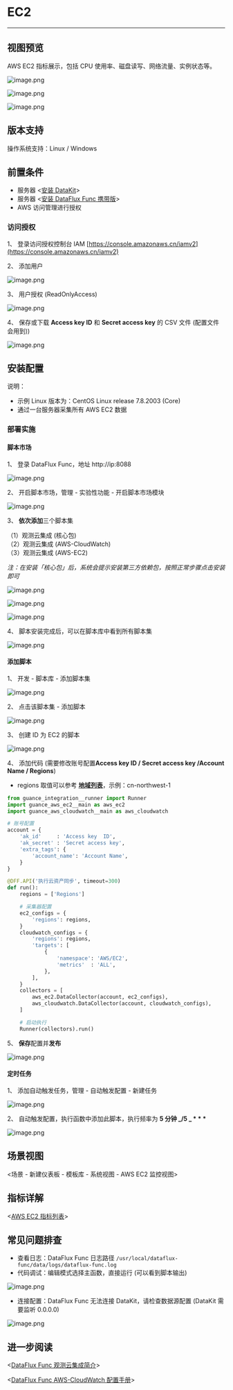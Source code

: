 # EC2

---

## 视图预览

AWS EC2 指标展示，包括 CPU 使用率、磁盘读写、网络流量、实例状态等。

![image.png](../imgs/aws-ec2-1.png)

![image.png](../imgs/aws-ec2-2.png)

![image.png](../imgs/aws-ec2-3.png)

## 版本支持

操作系统支持：Linux / Windows

## 前置条件

- 服务器 <[安装 DataKit](../../datakit/datakit-install.md)>
- 服务器 <[安装 DataFlux Func 携带版](../../dataflux-func/quick-start.md)>
- AWS 访问管理进行授权

### 访问授权

1、 登录访问授权控制台 IAM [https://console.amazonaws.cn/iamv2](https://console.amazonaws.cn/iamv2)

2、 添加用户

![image.png](../imgs/aws-ec2-4.png)

3、 用户授权 (ReadOnlyAccess)

![image.png](../imgs/aws-ec2-5.png)

4、 保存或下载 **Access key ID** 和 **Secret access key** 的 CSV 文件 (配置文件会用到))

![image.png](../imgs/aws-ec2-6.png)

## 安装配置

说明：

- 示例 Linux 版本为：CentOS Linux release 7.8.2003 (Core)
- 通过一台服务器采集所有 AWS EC2 数据

### 部署实施

#### 脚本市场

1、 登录 DataFlux Func，地址 http://ip:8088

![image.png](../imgs/aws-ec2-7.png)

2、 开启脚本市场，管理 - 实验性功能 - 开启脚本市场模块

![image.png](../imgs/aws-ec2-8.png)

3、 **依次添加**三个脚本集

（1）观测云集成 (核心包)<br />
（2）观测云集成 (AWS-CloudWatch)<br />
（3）观测云集成 (AWS-EC2)

_注：在安装「核心包」后，系统会提示安装第三方依赖包，按照正常步骤点击安装即可_

![image.png](../imgs/aws-ec2-9.png)

![image.png](../imgs/aws-ec2-10.png)

![image.png](../imgs/aws-ec2-11.png)

4、 脚本安装完成后，可以在脚本库中看到所有脚本集

![image.png](../imgs/aws-ec2-12.png)

#### 添加脚本

1、 开发 - 脚本库 - 添加脚本集

![image.png](../imgs/aws-ec2-13.png)

2、 点击该脚本集 - 添加脚本

![image.png](../imgs/aws-ec2-14.png)

3、 创建 ID 为 EC2 的脚本

![image.png](../imgs/aws-ec2-15.png)

4、 添加代码 (需要修改账号配置**Access key ID / Secret access key /Account Name / Regions**)

- regions 取值可以参考 [**地域列表**](https://docs.aws.amazon.com/zh_cn/documentdb/latest/developerguide/regions-and-azs.html)，示例：cn-northwest-1

```python
from guance_integration__runner import Runner
import guance_aws_ec2__main as aws_ec2
import guance_aws_cloudwatch__main as aws_cloudwatch

# 账号配置
account = {
    'ak_id'     : 'Access key  ID',
    'ak_secret' : 'Secret access key',
    'extra_tags': {
        'account_name': 'Account Name',
    }
}

@DFF.API('执行云资产同步', timeout=300)
def run():
    regions = ['Regions']

    # 采集器配置
    ec2_configs = {
        'regions': regions,
    }
    cloudwatch_configs = {
        'regions': regions,
        'targets': [
            {
                'namespace': 'AWS/EC2',
                'metrics'  : 'ALL',
            },
        ],
    }
    collectors = [
        aws_ec2.DataCollector(account, ec2_configs),
        aws_cloudwatch.DataCollector(account, cloudwatch_configs),
    ]

    # 启动执行
    Runner(collectors).run()

```

5、 **保存**配置并**发布**

![image.png](../imgs/aws-ec2-16.png)

#### 定时任务

1、 添加自动触发任务，管理 - 自动触发配置 - 新建任务

![image.png](../imgs/aws-ec2-17.png)

2、 自动触发配置，执行函数中添加此脚本，执行频率为 **5 分钟 _/5 _ \* \* \***

![image.png](../imgs/aws-ec2-18.png)

## 场景视图

<场景 - 新建仪表板 - 模板库 - 系统视图 - AWS EC2 监控视图>

## 指标详解

<[AWS EC2 指标列表](https://docs.aws.amazon.com/AWSEC2/latest/UserGuide/viewing_metrics_with_cloudwatch.html)>

## 常见问题排查

- 查看日志：DataFlux Func 日志路径 `/usr/local/dataflux-func/data/logs/dataflux-func.log`
- 代码调试：编辑模式选择主函数，直接运行 (可以看到脚本输出)

![image.png](../imgs/aws-ec2-19.png)

- 连接配置：DataFlux Func 无法连接 DataKit，请检查数据源配置 (DataKit 需要监听 0.0.0.0)

![image.png](../imgs/aws-ec2-20.png)

## 进一步阅读

<[DataFlux Func 观测云集成简介](../../dataflux-func/script-market-guance-integration.md)>

<[DataFlux Func AWS-CloudWatch 配置手册](../../dataflux-func/script-market-guance-aws-cloudwatch.md)>
